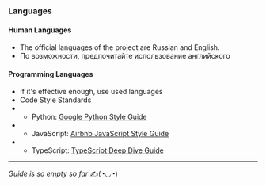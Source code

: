 ### Languages
#### Human Languages
- The official languages of the project are Russian and English.
- По возможности, предпочитайте использование английского

#### Programming Languages
- If it's effective enough, use used languages
- Code Style Standards
- - Python: [Google Python Style Guide](https://google.github.io/styleguide/pyguide.html)
- - JavaScript: [Airbnb JavaScript Style Guide](https://github.com/airbnb/javascript)
- - TypeScript: [TypeScript Deep Dive Guide](https://basarat.gitbook.io/typescript/styleguide)

---
*Guide is so empty so far* ✍️(◔◡◔)